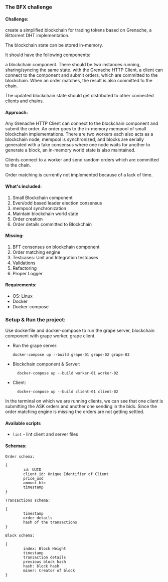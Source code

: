 ### The BFX challenge

#### Challenge:

create a simplified blockchain for trading tokens based on Grenache, a Bittorrent DHT implementation.

The blockchain state can be stored in-memory.

It should have the following components:

a blockchain component. There should be two instances running, sharing/syncing the same state.
with the Grenache HTTP Client, a client can connect to the component and submit orders, which are committed to the blockchain.
When an order matches, the result is also committed to the chain.

The updated blockchain state should get distributed to other connected clients and chains.

#### Approach:

Any Grenache HTTP Client can connect to the blockchain component and submit the order. An order goes to the in-memory mempool of small blockchain implementations. There are two workers each also acts as a blockchain node, mempool is synchronized, and blocks are serially generated with a fake consensus where one node waits for another to generate a block, an in-memory world state is also maintained.

Clients connect to a worker and send random orders which are committed to the chain.

Order matching is currently not implemented because of a lack of time. 


#### What's included:

1. Small Blockchain component
2. Even/odd based leader election consensus
3. mempool synchronization
4. Maintain blockchain world state
5. Order creation
6. Order details committed to Blockchain

#### Missing:

1. BFT consensus on blockchain component
2. Order matching engine
3. Testcases: Unit and Integration testcases
4. Validations
5. Refactoring
6. Proper Logger


#### Requirements:

- OS: Linux
- Docker
- Docker-compose

### Setup & Run the project:

Use dockerfile and docker-compose to run the grape server, blockchain component with grape worker, grape client.


- Run the grape server: 

      docker-compose up --build grape-01 grape-02 grape-03


- Blockchain component & Server: 

        docker-compose up --build worker-01 worker-02

- Client:

        docker-compose up --build client-01 client-02

In the terminal on which we are running clients, we can see that one client is submitting the ASK orders and another one sending in the bids. Since the order matching engine is missing the orders are not getting settled.


#### Available scripts


+ `lint` - lint client and server files

#### Schemas:

`Order schema:`

```
{
        id: UUID
        client_id: Unique Identifier of Client
        price_usd
        amount_btc 
        timestamp
}

```
`Transactions schema:`

```
{
        timestamp
        order details
        hash of the transactions
}

```

`Block schema:`

```
{
        index: Block Height
        timestamp
        transaction details
        previous block hash
        hash: block hash
        miner: Creator of block
}
```
